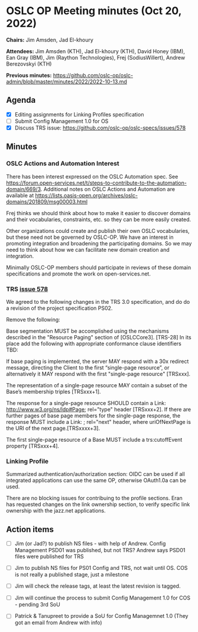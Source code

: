 # OSLC OP Meeting minutes (Oct 20, 2022)

**Chairs:** Jim Amsden, Jad El-khoury

**Attendees:** Jim Amsden (KTH), Jad El-khoury (KTH), David Honey (IBM), Ean Gray (IBM), Jim (Raython Technologies), Frej (SodiusWillert), Andrew Berezovskyi (KTH)

**Previous minutes:** https://github.com/oslc-op/oslc-admin/blob/master/minutes/2022/2022-10-13.md

## Agenda

- [x] Editing assignments for Linking Profiles specification
- [ ] Submit Config Management 1.0 for OS 
- [x] Discuss TRS issue: https://github.com/oslc-op/oslc-specs/issues/578

## Minutes


### OSLC Actions and Automation Interest

There has been interest expressed on the OSLC Automation spec. See https://forum.open-services.net/t/steps-to-contribute-to-the-automation-domain/669/3. Additional notes on OSLC Actions and Automation are available at https://lists.oasis-open.org/archives/oslc-domains/201809/msg00003.html

Frej thinks we should think about how to make it easier to discover domains and their vocabularies, constraints, etc. so they can be more easily created.

Other organizations could create and publish their own OSLC vocabularies, but these need not be governed by OSLC-OP. We have an interest in promoting integration and broadening the participating domains. So we may need to think about how we can facilitate new domain creation and integration.

Minimally OSLC-OP members should participate in reviews of these domain specifications and promote the work on open-services.net.

### TRS [issue 578](https://github.com/oslc-op/oslc-specs/issues/578)

We agreed to the following changes in the TRS 3.0 specification, and do do a revision of the project specification PS02.

Remove the following:

Base segmentation MUST be accomplished using the mechanisms described in the "Resource Paging" section of [OSLCCore3]. [TRS-28]
In its place add the following with appropriate conformance clause identifiers TBD:

If base paging is implemented, the server MAY respond with a 30x redirect message, directing the Client to the first “single-page resource”, or alternatively it MAY respond with the first "single-page resource" [TRSxxx].

The representation of a single-page resource MAY contain a subset of the Base’s membership triples [TRSxxx+1].

The response for a single-page resource SHOULD contain a Link: <http://www.w3.org/ns/ldp#Page>; rel="type" header [TRSxxx+2]. If there are further pages of base page members for the single-page response, the response MUST include a Link: <uriOfNextPage>; rel="next" header, where uriOfNextPage is the URI of the next page.[TRSxxxx+3].

The first single-page resource of a Base MUST include a trs:cutoffEvent property [TRSxxx+4].

### Linking Profile

Summarized authentication/authorization section: OIDC can be used if all integrated applications can use the same OP, otherwise OAuth1.0a can be used.

There are no blocking issues for contribuing to the profile sections. Eran has requested changes on the link ownership section, to verify specific link ownership with the jazz.net applications.



## Action items

- [ ] Jim (or Jad?) to publish NS files - with help of Andrew. Config Management PSD01 was published, but not TRS? Andrew says PSD01 files were published for TRS 
- [ ] Jim to publish NS files for PS01 Config and TRS, not wait until OS. COS is not really a published stage, just a milestone 

- [ ] Jim will check the release tags, at least the latest revision is tagged.
- [ ] Jim will continue the process to submit Config Management 1.0 for COS - pending 3rd SoU
- [ ] Patrick & Tanupreet to provide a SoU for Config Managemnet 1.0 (They got an email from Andrew with info)
